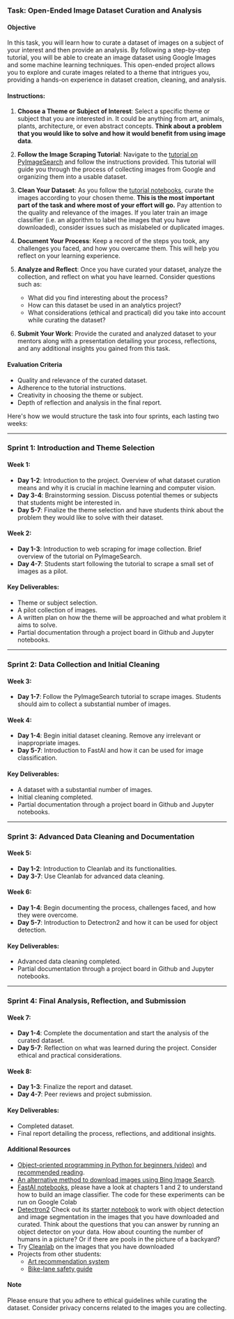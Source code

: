 ### Task: Open-Ended Image Dataset Curation and Analysis

#### Objective
In this task, you will learn how to curate a dataset of images on a subject of your interest and then provide an analysis. By following a step-by-step tutorial, you will be able to create an image dataset using Google Images and some machine learning techniques. This open-ended project allows you to explore and curate images related to a theme that intrigues you, providing a hands-on experience in dataset creation, cleaning, and analysis.

#### Instructions:

1. **Choose a Theme or Subject of Interest**: Select a specific theme or subject that you are interested in. It could be anything from art, animals, plants, architecture, or even abstract concepts. **Think about a problem that you would like to solve and how it would benefit from using image data**. 

2. **Follow the Image Scraping Tutorial**: Navigate to the [tutorial on PyImageSearch](https://pyimagesearch.com/2017/12/04/how-to-create-a-deep-learning-dataset-using-google-images/) and follow the instructions provided. This tutorial will guide you through the process of collecting images from Google and organizing them into a usable dataset.

3. **Clean Your Dataset**: As you follow the [tutorial notebooks](https://github.com/andandandand/image-dataset-curation/tree/main/notebooks), curate the images according to your chosen theme. **This is the most important part of the task and where most of your effort will go.** Pay attention to the quality and relevance of the images. If you later train an image classifier (i.e. an algorithm to label the images that you have downloaded), consider issues such as mislabeled or duplicated images. 

4. **Document Your Process**: Keep a record of the steps you took, any challenges you faced, and how you overcame them. This will help you reflect on your learning experience.

5. **Analyze and Reflect**: Once you have curated your dataset, analyze the collection, and reflect on what you have learned. Consider questions such as:
   - What did you find interesting about the process?
   - How can this dataset be used in an analytics project?
   - What considerations (ethical and practical) did you take into account while curating the dataset?

6. **Submit Your Work**: Provide the curated and analyzed dataset to your mentors along with a presentation detailing your process, reflections, and any additional insights you gained from this task.

#### Evaluation Criteria
- Quality and relevance of the curated dataset.
- Adherence to the tutorial instructions.
- Creativity in choosing the theme or subject.
- Depth of reflection and analysis in the final report.

Here's how we would structure the task into four sprints, each lasting two weeks:

---

### Sprint 1: Introduction and Theme Selection

#### Week 1:
- **Day 1-2**: Introduction to the project. Overview of what dataset curation means and why it is crucial in machine learning and computer vision.
- **Day 3-4**: Brainstorming session. Discuss potential themes or subjects that students might be interested in.
- **Day 5-7**: Finalize the theme selection and have students think about the problem they would like to solve with their dataset.

#### Week 2:
- **Day 1-3**: Introduction to web scraping for image collection. Brief overview of the tutorial on PyImageSearch.
- **Day 4-7**: Students start following the tutorial to scrape a small set of images as a pilot.

#### Key Deliverables:
- Theme or subject selection.
- A pilot collection of images.
- A written plan on how the theme will be approached and what problem it aims to solve.
- Partial documentation through a project board in Github and Jupyter notebooks.
---

### Sprint 2: Data Collection and Initial Cleaning

#### Week 3:
- **Day 1-7**: Follow the PyImageSearch tutorial to scrape images. Students should aim to collect a substantial number of images.

#### Week 4:
- **Day 1-4**: Begin initial dataset cleaning. Remove any irrelevant or inappropriate images.
- **Day 5-7**: Introduction to FastAI and how it can be used for image classification.

#### Key Deliverables:
- A dataset with a substantial number of images.
- Initial cleaning completed.
- Partial documentation through a project board in Github and Jupyter notebooks.

---

### Sprint 3: Advanced Data Cleaning and Documentation

#### Week 5:
- **Day 1-2**: Introduction to Cleanlab and its functionalities.
- **Day 3-7**: Use Cleanlab for advanced data cleaning.

#### Week 6:
- **Day 1-4**: Begin documenting the process, challenges faced, and how they were overcome.
- **Day 5-7**: Introduction to Detectron2 and how it can be used for object detection.

#### Key Deliverables:
- Advanced data cleaning completed.
- Partial documentation through a project board in Github and Jupyter notebooks.

---

### Sprint 4: Final Analysis, Reflection, and Submission

#### Week 7:
- **Day 1-4**: Complete the documentation and start the analysis of the curated dataset.
- **Day 5-7**: Reflection on what was learned during the project. Consider ethical and practical considerations.

#### Week 8:
- **Day 1-3**: Finalize the report and dataset.
- **Day 4-7**: Peer reviews and project submission.

#### Key Deliverables:
- Completed dataset.
- Final report detailing the process, reflections, and additional insights.  

#### Additional Resources
* [Object-oriented programming in Python for beginners (video)](https://www.youtube.com/watch?v=JeznW_7DlB0) and [recommended reading](https://realpython.com/python3-object-oriented-programming/).
* [An alternative method to download images using Bing Image Search](https://pyimagesearch.com/2018/04/09/how-to-quickly-build-a-deep-learning-image-dataset/).
* [FastAI notebooks](https://github.com/fastai/fastbook), please have a look at chapters 1 and 2 to understand how to build an image classifier. The code for these experiments can be run on Google Colab
* [Detectron2](https://github.com/facebookresearch/detectron2) Check out its [starter notebook](https://colab.research.google.com/drive/16jcaJoc6bCFAQ96jDe2HwtXj7BMD_-m5) to work with object detection and image segmentation in the images that you have downloaded and curated. Think about the questions that you can answer by running an object detector on your data. How about counting the number of humans in a picture? Or if there are pools in the picture of a backyard? 
* Try [Cleanlab](https://github.com/cleanlab/cleanlab) on the images that you have downloaded
* Projects from other students:
	* [Art recommendation system](https://github.com/gargimaheshwari/Wikiart-similar-art)
	* [Bike-lane safety guide](https://www.youtube.com/watch?v=nNMmz6Ei9Qg)
  

#### Note
Please ensure that you adhere to ethical guidelines while curating the dataset. Consider privacy concerns related to the images you are collecting.
